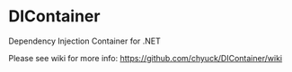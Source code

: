 DIContainer
===========

Dependency Injection Container for .NET

Please see wiki for more info: https://github.com/chyuck/DIContainer/wiki

